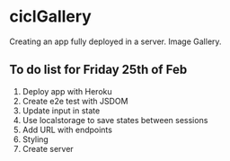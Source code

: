 # ciclGallery
Creating an app fully deployed in a server. Image Gallery.

## To do list for Friday 25th of Feb
1. Deploy app with Heroku
2. Create e2e test with JSDOM
3. Update input in state
4. Use localstorage to save states between sessions
5. Add URL with endpoints
6. Styling
7. Create server
